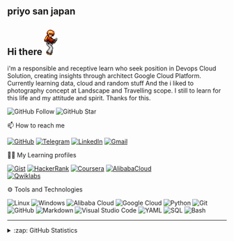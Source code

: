 ## priyo san japan
## Hi there <img src="https://github.com/MartynasZabulionis/Rurouni-Kenshin-game/blob/master/images/Kenshin/KuzuRyuSen/13.png" width="30px">

i'm a responsible and receptive learn who seek position in Devops Cloud Solution, creating insights through architect Google Cloud Platform. Currently learning data, cloud and random stuff
And the i liked to photography concept at Landscape and Travelling scope. I still to learn for this life and my attitude and spirit.
Thanks for this.

![GitHub Follow](https://img.shields.io/github/followers/priyosan.svg?style=social&label=Follow)
![GitHub Star](https://img.shields.io/github/stars/priyosan?affiliations=OWNER%2CCOLLABORATOR&style=social&label=Star)

📫 How to reach me

[![GitHub](https://img.shields.io/badge/--github?label=Github&logo=GitHub&style=social)](https://github.com/priyosan) 
[![Telegram](https://img.shields.io/badge/--telegram?label=Telegram&logo=Telegram&style=social)](https://t.me/priyophotograph) 
[![LinkedIn](https://img.shields.io/badge/--linkedin?label=LinkedIn&logo=LinkedIn&style=social)](https://www.linkedin.com/in/priyanto-priyo-93a964171/)
[![Gmail](https://img.shields.io/badge/--linkedin?label=Gmail&logo=gmail&style=social)](mailto:priyo.san11@gmail.com)

👨‍💻 My Learning profiles

[![Gist](https://img.shields.io/badge/--dev?label=Gist&logo=github&style=social)](https://gist.github.com/priyosan)
[![HackerRank](https://img.shields.io/badge/--dev?label=HackerRank&logo=Hackerrank&style=social)](https://www.hackerrank.com/priyo_san11)
[![Coursera](https://img.shields.io/badge/--dev?label=Coursera&logo=coursera&style=social)](https://www.coursera.org/user/6a721ccfba9f9039cd6da336e8701782)
[![AlibabaCloud](https://img.shields.io/badge/--dev?label=AlibabaCloud&logo=alibabacloud&style=social)](https://edu.alibabacloud.com/clouder/my/clouderpackage/acaspm=a2c4d.11423077.0.0.44fb12dbiOyZ6l)                                                                              
[![Qwiklabs](https://img.shields.io/badge/--dev?label=Qwiklabs&logo=qwiklabs&style=social)](https://google.qwiklabs.com/public_profiles/5d7af9b9-07cc-4811-8f09-d1e51aa41c85)

⚙ Tools and Technologies

![Linux](https://img.shields.io/badge/-Linux-333333?style=flat&logo=linux)
![Windows](https://img.shields.io/badge/-Windows-333333?style=flat&logo=windows)
![Alibaba Cloud](https://img.shields.io/badge/-Alibaba%20Cloud-333333?style=flat&logo=alibaba-cloud)
![Google Cloud](https://img.shields.io/badge/-Google%20Cloud-333333?style=flat&logo=google-cloud)
![Python](https://img.shields.io/badge/-Python-333333?style=flat&logo=python)
![Git](https://img.shields.io/badge/-Git-333333?style=flat&logo=git)
![GitHub](https://img.shields.io/badge/-GitHub-333333?style=flat&logo=github)
![Markdown](https://img.shields.io/badge/-Markdown-333333?style=flat&logo=markdown)
![Visual Studio Code](https://img.shields.io/badge/-Visual%20Studio%20Code-333333?style=flat&logo=visual-studio-code&logoColor=007ACC)
![YAML](https://img.shields.io/badge/-YAML-333333)
![SQL](https://img.shields.io/badge/-SQL-333333?style=flat)
![Bash](https://img.shields.io/badge/-Bash-333333?style=flat)

<hr>

<details close>
<summary>:zap: GitHub Statistics</summary>
  <img src="https://github-readme-stats.vercel.app/api?username=priyosan&show_icons=true&theme=nord" width="450px">
</details>
